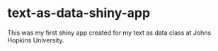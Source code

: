 # text-as-data-shiny-app

This was my first shiny app created for my text as data class at Johns Hopkins University.